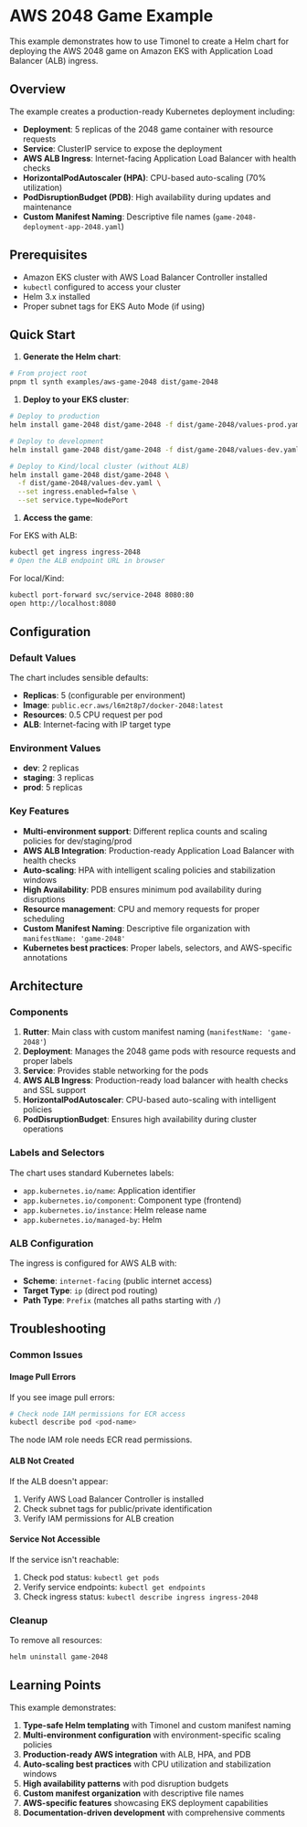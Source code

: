 # AWS 2048 Game Example

This example demonstrates how to use Timonel to create a Helm chart for deploying the AWS 2048
game on Amazon EKS with Application Load Balancer (ALB) ingress.

## Overview

The example creates a production-ready Kubernetes deployment including:

- **Deployment**: 5 replicas of the 2048 game container with resource requests
- **Service**: ClusterIP service to expose the deployment
- **AWS ALB Ingress**: Internet-facing Application Load Balancer with health checks
- **HorizontalPodAutoscaler (HPA)**: CPU-based auto-scaling (70% utilization)
- **PodDisruptionBudget (PDB)**: High availability during updates and maintenance
- **Custom Manifest Naming**: Descriptive file names (`game-2048-deployment-app-2048.yaml`)

## Prerequisites

- Amazon EKS cluster with AWS Load Balancer Controller installed
- `kubectl` configured to access your cluster
- Helm 3.x installed
- Proper subnet tags for EKS Auto Mode (if using)

## Quick Start

1. **Generate the Helm chart**:

```bash
# From project root
pnpm tl synth examples/aws-game-2048 dist/game-2048
```

1. **Deploy to your EKS cluster**:

```bash
# Deploy to production
helm install game-2048 dist/game-2048 -f dist/game-2048/values-prod.yaml

# Deploy to development
helm install game-2048 dist/game-2048 -f dist/game-2048/values-dev.yaml

# Deploy to Kind/local cluster (without ALB)
helm install game-2048 dist/game-2048 \
  -f dist/game-2048/values-dev.yaml \
  --set ingress.enabled=false \
  --set service.type=NodePort
```

1. **Access the game**:

For EKS with ALB:

```bash
kubectl get ingress ingress-2048
# Open the ALB endpoint URL in browser
```

For local/Kind:

```bash
kubectl port-forward svc/service-2048 8080:80
open http://localhost:8080
```

## Configuration

### Default Values

The chart includes sensible defaults:

- **Replicas**: 5 (configurable per environment)
- **Image**: `public.ecr.aws/l6m2t8p7/docker-2048:latest`
- **Resources**: 0.5 CPU request per pod
- **ALB**: Internet-facing with IP target type

### Environment Values

- **dev**: 2 replicas
- **staging**: 3 replicas
- **prod**: 5 replicas

### Key Features

- **Multi-environment support**: Different replica counts and scaling policies for dev/staging/prod
- **AWS ALB Integration**: Production-ready Application Load Balancer with health checks
- **Auto-scaling**: HPA with intelligent scaling policies and stabilization windows
- **High Availability**: PDB ensures minimum pod availability during disruptions
- **Resource management**: CPU and memory requests for proper scheduling
- **Custom Manifest Naming**: Descriptive file organization with `manifestName: 'game-2048'`
- **Kubernetes best practices**: Proper labels, selectors, and AWS-specific annotations

## Architecture

### Components

1. **Rutter**: Main class with custom manifest naming (`manifestName: 'game-2048'`)
2. **Deployment**: Manages the 2048 game pods with resource requests and proper labels
3. **Service**: Provides stable networking for the pods
4. **AWS ALB Ingress**: Production-ready load balancer with health checks and SSL support
5. **HorizontalPodAutoscaler**: CPU-based auto-scaling with intelligent policies
6. **PodDisruptionBudget**: Ensures high availability during cluster operations

### Labels and Selectors

The chart uses standard Kubernetes labels:

- `app.kubernetes.io/name`: Application identifier
- `app.kubernetes.io/component`: Component type (frontend)
- `app.kubernetes.io/instance`: Helm release name
- `app.kubernetes.io/managed-by`: Helm

### ALB Configuration

The ingress is configured for AWS ALB with:

- **Scheme**: `internet-facing` (public internet access)
- **Target Type**: `ip` (direct pod routing)
- **Path Type**: `Prefix` (matches all paths starting with `/`)

## Troubleshooting

### Common Issues

#### Image Pull Errors

If you see image pull errors:

```bash
# Check node IAM permissions for ECR access
kubectl describe pod <pod-name>
```

The node IAM role needs ECR read permissions.

#### ALB Not Created

If the ALB doesn't appear:

1. Verify AWS Load Balancer Controller is installed
2. Check subnet tags for public/private identification
3. Verify IAM permissions for ALB creation

#### Service Not Accessible

If the service isn't reachable:

1. Check pod status: `kubectl get pods`
2. Verify service endpoints: `kubectl get endpoints`
3. Check ingress status: `kubectl describe ingress ingress-2048`

### Cleanup

To remove all resources:

```bash
helm uninstall game-2048
```

## Learning Points

This example demonstrates:

1. **Type-safe Helm templating** with Timonel and custom manifest naming
2. **Multi-environment configuration** with environment-specific scaling policies
3. **Production-ready AWS integration** with ALB, HPA, and PDB
4. **Auto-scaling best practices** with CPU utilization and stabilization windows
5. **High availability patterns** with pod disruption budgets
6. **Custom manifest organization** with descriptive file names
7. **AWS-specific features** showcasing EKS deployment capabilities
8. **Documentation-driven development** with comprehensive comments
